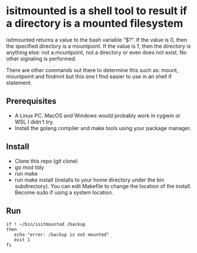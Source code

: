 # isitmounted is a shell tool to result if a directory is a mounted filesystem

isitmounted returns a value to the bash variable “$?”. If the value is 0, then the specified directory is a mountpoint. If the value is 1, then the directory is anything else: not a mountpoint, not a directory or even does not exist. No other signaling is performed.

There are other commands out there to determine this such as: mount, mountpoint and findmnt but this one I find easier to use in an shell if statement.

## Prerequisites

* A Linux PC. MacOS and Windows would probably work in cygwin or WSL I didn't try.
* Install the golang compiler and make tools using your package manager.

## Install

* Clone this repo (git clone)
* go mod tidy
* run make
* run make install (installs to your home directory under the bin subdirectory). You can edit Makefile to change the location of the install. Become sudo if using a system location.

## Run

```
if ! ~/bin/isitmounted /backup
then
   echo "error: /backup is not mounted"
   exit 1
fi
```
